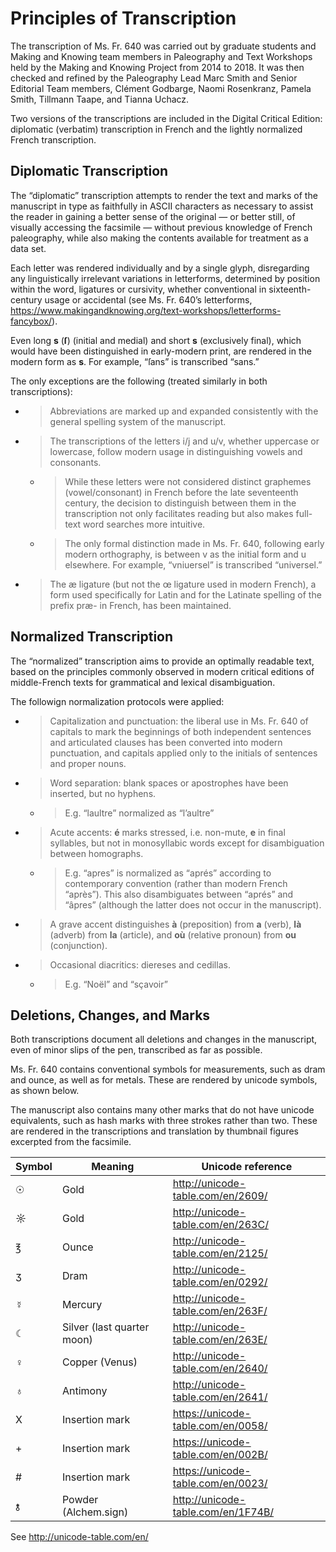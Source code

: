 # Principles of Transcription 

The transcription of Ms. Fr. 640 was carried out by graduate students
and Making and Knowing team members in Paleography and Text Workshops
held by the Making and Knowing Project from 2014 to 2018. It was then
checked and refined by the Paleography Lead Marc Smith and Senior
Editorial Team members, Clément Godbarge, Naomi Rosenkranz, Pamela
Smith, Tillmann Taape, and Tianna Uchacz.

Two versions of the transcriptions are included in the Digital Critical
Edition: diplomatic (verbatim) transcription in French and the lightly
normalized French transcription.

## Diplomatic Transcription

The “diplomatic” transcription attempts to render the text and marks of
the manuscript in type as faithfully in ASCII characters as necessary to
assist the reader in gaining a better sense of the original — or better
still, of visually accessing the facsimile — without previous knowledge
of French paleography, while also making the contents available for
treatment as a data set.

Each letter was rendered individually and by a single glyph,
disregarding any linguistically irrelevant variations in letterforms,
determined by position within the word, ligatures or cursivity, whether
conventional in sixteenth-century usage or accidental (see Ms. Fr. 640’s
letterforms,
<https://www.makingandknowing.org/text-workshops/letterforms-fancybox/>).

Even long **s** (**ſ**) (initial and medial) and short **s** (exclusively
final), which would have been distinguished in early-modern print, are
rendered in the modern form as **s**. For example, “ſans” is transcribed
“sans.”

The only exceptions are the following (treated similarly in both
transcriptions):

  - > Abbreviations are marked up and expanded consistently with the
    > general spelling system of the manuscript.

  - > The transcriptions of the letters i/j and u/v, whether uppercase
    > or lowercase, follow modern usage in distinguishing vowels and
    > consonants.
    
      - > While these letters were not considered distinct graphemes
        > (vowel/consonant) in French before the late seventeenth
        > century, the decision to distinguish between them in the
        > transcription not only facilitates reading but also makes
        > full-text word searches more intuitive.
    
      - > The only formal distinction made in Ms. Fr. 640, following
        > early modern orthography, is between v as the initial form and
        > u elsewhere. For example, “vniuersel” is transcribed
        > “universel.”

  - > The æ ligature (but not the œ ligature used in modern French), a
    > form used specifically for Latin and for the Latinate spelling of
    > the prefix præ- in French, has been maintained.

## Normalized Transcription

The “normalized” transcription aims to provide an optimally readable
text, based on the principles commonly observed in modern critical
editions of middle-French texts for grammatical and lexical
disambiguation.

The followign normalization protocols were applied:

  - > Capitalization and punctuation: the liberal use in Ms. Fr. 640 of
    > capitals to mark the beginnings of both independent sentences and
    > articulated clauses has been converted into modern punctuation,
    > and capitals applied only to the initials of sentences and proper
    > nouns.

  - > Word separation: blank spaces or apostrophes have been inserted,
    > but no hyphens.
    
      - > E.g. “laultre” normalized as “l’aultre”

<!-- end list -->

  - > Acute accents: **é** marks stressed, i.e. non-mute, **e** in final
    > syllables, but not in monosyllabic words except for disambiguation
    > between homographs.
    
      - > E.g. “apres” is normalized as “aprés” according to
        > contemporary convention (rather than modern French “après”).
        > This also disambiguates between “aprés” and “âpres” (although
        > the latter does not occur in the manuscript).

<!-- end list -->

  - > A grave accent distinguishes **à** (preposition) from **a**
    > (verb), **là** (adverb) from **la** (article), and **où**
    > (relative pronoun) from **ou** (conjunction).

  - > Occasional diacritics: diereses and cedillas.
    
      - > E.g. “Noël” and “sçavoir”

## Deletions, Changes, and Marks

Both transcriptions document all deletions and changes in the
manuscript, even of minor slips of the pen, transcribed as far as
possible.

Ms. Fr. 640 contains conventional symbols for measurements, such as dram
and ounce, as well as for metals. These are rendered by unicode symbols,
as shown below.

The manuscript also contains many other marks that do not have unicode
equivalents, such as hash marks with three strokes rather than two.
These are rendered in the transcriptions and translation by thumbnail
figures excerpted from the
facsimile.

| **Symbol** | **Meaning**                | **Unicode reference**                |
| ---------- | -------------------------- | ------------------------------------ |
| ☉          | Gold                       | <http://unicode-table.com/en/2609/>  |
| ☼          | Gold                       | <http://unicode-table.com/en/263C/>  |
| ℥          | Ounce                      | <http://unicode-table.com/en/2125/>  |
| ʒ          | Dram                       | <http://unicode-table.com/en/0292/>  |
| ☿          | Mercury                    | <http://unicode-table.com/en/263F/>  |
| ☾          | Silver (last quarter moon) | <http://unicode-table.com/en/263E/>  |
| ♀          | Copper (Venus)             | <http://unicode-table.com/en/2640/>  |
| ♁          | Antimony                   | <http://unicode-table.com/en/2641/>  |
| X          | Insertion mark             | <https://unicode-table.com/en/0058/> |
| \+         | Insertion mark             | <https://unicode-table.com/en/002B/> |
| \#         | Insertion mark             | <https://unicode-table.com/en/0023/> |
| 🝋          | Powder (Alchem.sign)       | <http://unicode-table.com/en/1F74B/> |

See <http://unicode-table.com/en/>
